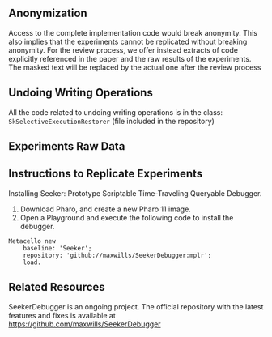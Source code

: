 ## Anonymization
Access to the complete implementation code would break anonymity.
This also implies that the experiments cannot be replicated without breaking anonymity.
For the review process, we offer instead extracts of code explicitly referenced in the paper and the raw results of the experiments.
The masked text will be replaced by the actual one after the review process


## Undoing Writing Operations 

All the code related to undoing writing operations is in the class: `SkSelectiveExecutionRestorer` (file included in the repository)

## Experiments Raw Data


## Instructions to Replicate Experiments

Installing Seeker: Prototype Scriptable Time-Traveling Queryable Debugger.

1. Download Pharo, and create a new Pharo 11 image.
2. Open a Playground and execute the following code to install the debugger.

```Smalltalk
Metacello new
    baseline: 'Seeker';
    repository: 'github://maxwills/SeekerDebugger:mplr';
    load.
```

## Related Resources
SeekerDebugger is an ongoing project.
The official repository with the latest features and fixes is available at https://github.com/maxwills/SeekerDebugger

